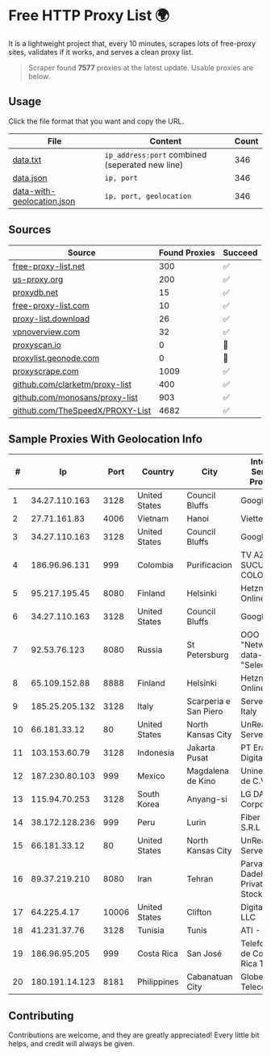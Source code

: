 
# Free HTTP Proxy List 🌍

It is a lightweight project that, every 10 minutes, scrapes lots of free-proxy sites, validates if it works, and serves a clean proxy list.


> Scraper found **7577** proxies at the latest update. Usable proxies are below.

## Usage

Click the file format that you want and copy the URL.


|File|Content|Count|
|----|-------|-----|
|[data.txt](https://raw.githubusercontent.com/themiralay/Proxy-List-World/master/data.txt)|`ip_address:port` combined (seperated new line)|346|
|[data.json](https://raw.githubusercontent.com/themiralay/Proxy-List-World/master/data.json)|`ip, port`|346|
|[data-with-geolocation.json](https://raw.githubusercontent.com/themiralay/Proxy-List-World/master/data-with-geolocation.json)|`ip, port, geolocation`|346|

## Sources

|Source|Found Proxies|Succeed|
|------|-------------|-------|
|[free-proxy-list.net](https://free-proxy-list.net)|300|✅|
|[us-proxy.org](https://www.us-proxy.org)|200|✅|
|[proxydb.net](http://proxydb.net)|15|✅|
|[free-proxy-list.com](https://free-proxy-list.com/?page=&port=&type%5B%5D=http&type%5B%5D=https&up_time=0&search=Search)|10|✅|
|[proxy-list.download](https://www.proxy-list.download/HTTP)|26|✅|
|[vpnoverview.com](https://vpnoverview.com/privacy/anonymous-browsing/free-proxy-servers)|32|✅|
|[proxyscan.io](https://www.proxyscan.io)|0|🚫|
|[proxylist.geonode.com](https://proxylist.geonode.com/api/proxy-list?limit=300&page=1&sort_by=lastChecked&sort_type=desc&protocols=http,https)|0|🚫|
|[proxyscrape.com](https://api.proxyscrape.com/v2/?request=displayproxies&protocol=http&timeout=10000&country=all&ssl=all&anonymity=all)|1009|✅|
|[github.com/clarketm/proxy-list](https://raw.githubusercontent.com/clarketm/proxy-list/master/proxy-list-raw.txt)|400|✅|
|[github.com/monosans/proxy-list](https://raw.githubusercontent.com/monosans/proxy-list/main/proxies/http.txt)|903|✅|
|[github.com/TheSpeedX/PROXY-List](https://raw.githubusercontent.com/TheSpeedX/PROXY-List/master/http.txt)|4682|✅|


## Sample Proxies With Geolocation Info

|#|Ip|Port|Country|City|Internet Service Provider|
|-|--|----|-------|----|-------------------------|
|1|34.27.110.163|3128|United States|Council Bluffs|Google LLC|
|2|27.71.161.83|4006|Vietnam|Hanoi|Viettel Group|
|3|34.27.110.163|3128|United States|Council Bluffs|Google LLC|
|4|186.96.96.131|999|Colombia|Purificacion|TV AZTECA SUCURSAL COLOMBIA|
|5|95.217.195.45|8080|Finland|Helsinki|Hetzner Online GmbH|
|6|34.27.110.163|3128|United States|Council Bluffs|Google LLC|
|7|92.53.76.123|8080|Russia|St Petersburg|OOO "Network of data-centers "Selectel"|
|8|65.109.152.88|8888|Finland|Helsinki|Hetzner Online GmbH|
|9|185.25.205.132|3128|Italy|Scarperia e San Piero|Servereasy Italy|
|10|66.181.33.12|80|United States|North Kansas City|UnReal Servers, LLC|
|11|103.153.60.79|3128|Indonesia|Jakarta Pusat|PT Era Awan Digital|
|12|187.230.80.103|999|Mexico|Magdalena de Kino|Uninet S.A. de C.V.|
|13|115.94.70.253|3128|South Korea|Anyang-si|LG DACOM Corporation|
|14|38.172.128.236|999|Peru|Lurin|Fiber Digital S.R.L|
|15|66.181.33.12|80|United States|North Kansas City|UnReal Servers, LLC|
|16|89.37.219.210|8080|Iran|Tehran|Parvaresh Dadeha Co. Private Joint Stock|
|17|64.225.4.17|10006|United States|Clifton|DigitalOcean, LLC|
|18|41.231.37.76|3128|Tunisia|Tunis|ATI - ISP|
|19|186.96.95.205|999|Costa Rica|San José|Telefonica de Costa Rica TC, SA|
|20|180.191.14.123|8181|Philippines|Cabanatuan City|Globe Telecom|



## Contributing

Contributions are welcome, and they are greatly appreciated! Every
little bit helps, and credit will always be given.

